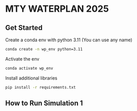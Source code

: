 # MTY WATERPLAN 2025

## Get Started

Create a conda env with python 3.11 (You can use any name)

```sh
conda create -n wp_env python=3.11
```

Activate the env

```sh
conda activate wp_env
```

Install additional libraries

```sh
pip install -r requirements.txt
```

## How to Run Simulation 1
